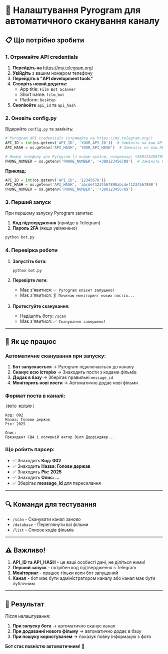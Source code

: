 # 🔧 Налаштування Pyrogram для автоматичного сканування каналу

## 📋 Що потрібно зробити

### 1. Отримайте API credentials

1. **Перейдіть на** https://my.telegram.org/
2. **Увійдіть** з вашим номером телефону
3. **Перейдіть в "API development tools"**
4. **Створіть новий додаток:**
   - App title: `Film Bot Scanner`
   - Short name: `film_bot`
   - Platform: `Desktop`
5. **Скопіюйте** `api_id` та `api_hash`

### 2. Оновіть config.py

Відкрийте `config.py` та замініть:

```python
# Pyrogram API credentials (отримайте на https://my.telegram.org/)
API_ID = int(os.getenv('API_ID', 'YOUR_API_ID'))  # Замініть на ваш API ID
API_HASH = os.getenv('API_HASH', 'YOUR_API_HASH')  # Замініть на ваш API Hash

# Номер телефону для Pyrogram (з кодом країни, наприклад: +380123456789)
PHONE_NUMBER = os.getenv('PHONE_NUMBER', '+380123456789')  # Замініть на ваш номер
```

**Приклад:**
```python
API_ID = int(os.getenv('API_ID', '12345678'))
API_HASH = os.getenv('API_HASH', 'abcdef1234567890abcdef1234567890')
PHONE_NUMBER = os.getenv('PHONE_NUMBER', '+380123456789')
```

### 3. Перший запуск

При першому запуску Pyrogram запитає:

1. **Код підтвердження** (прийде в Telegram)
2. **Пароль 2FA** (якщо увімкнено)

```bash
python bot.py
```

### 4. Перевірка роботи

1. **Запустіть бота:**
   ```bash
   python bot.py
   ```

2. **Перевірте логи:**
   - Має з'явитися: `✅ Pyrogram клієнт запущено!`
   - Має з'явитися: `👂 Починаю моніторинг нових постів...`

3. **Протестуйте сканування:**
   - Надішліть боту: `/scan`
   - Має з'явитися: `✅ Сканування завершено!`

---

## 🎯 Як це працює

### Автоматичне сканування при запуску:
1. **Бот запускається** → Pyrogram підключається до каналу
2. **Сканує всю історію** → Знаходить пости з кодами фільмів
3. **Додає в базу** → Зберігає правильні `message_id`
4. **Моніторить нові пости** → Автоматично додає нові фільми

### Формат поста в каналі:
```
[ФОТО ФІЛЬМУ]

Код: 002
Назва: Голови держав
Рік: 2025

Опис:
Президент США і колишній актор Вілл Деррінджер...
```

### Що робить парсер:
- ✅ Знаходить **Код: 002**
- ✅ Знаходить **Назва: Голови держав**
- ✅ Знаходить **Рік: 2025**
- ✅ Знаходить **Опис: ...**
- ✅ Зберігає **message_id** для пересилання

---

## 🔍 Команди для тестування

- `/scan` - Сканувати канал заново
- `/database` - Переглянути всі фільми
- `/list` - Список кодів фільмів

---

## ⚠️ Важливо!

1. **API_ID та API_HASH** - це ваші особисті дані, не діліться ними!
2. **Перший запуск** - потрібен код підтвердження з Telegram
3. **Моніторинг** - працює тільки коли бот запущений
4. **Канал** - бот має бути адміністратором каналу або канал має бути публічним

---

## 🚀 Результат

Після налаштування:

1. **При запуску бота** → автоматично сканує канал
2. **При додаванні нового фільму** → автоматично додає в базу
3. **При пошуку користувачем** → показує повну інформацію з фото

**Бот стає повністю автоматичним!** 🎉
